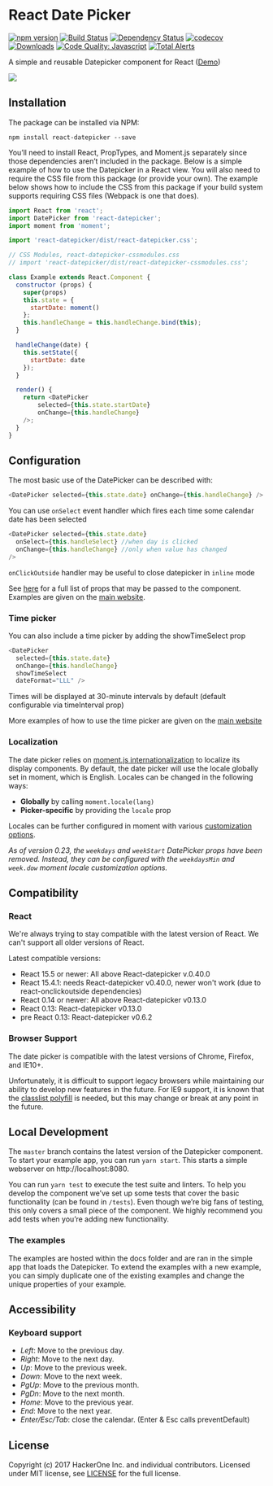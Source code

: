 # React Date Picker

[![npm version](https://badge.fury.io/js/react-datepicker.svg)](https://badge.fury.io/js/react-datepicker)
[![Build Status](https://travis-ci.org/Hacker0x01/react-datepicker.svg?branch=master)](https://travis-ci.org/Hacker0x01/react-datepicker)
[![Dependency Status](https://david-dm.org/Hacker0x01/react-datepicker.svg)](https://david-dm.org/Hacker0x01/react-datepicker)
[![codecov](https://codecov.io/gh/Hacker0x01/react-datepicker/branch/master/graph/badge.svg)](https://codecov.io/gh/Hacker0x01/react-datepicker)
[![Downloads](http://img.shields.io/npm/dm/react-datepicker.svg)](https://npmjs.org/package/react-datepicker)
[![Code Quality: Javascript](https://img.shields.io/lgtm/grade/javascript/g/Hacker0x01/react-datepicker.svg?logo=lgtm&logoWidth=18)](https://lgtm.com/projects/g/Hacker0x01/react-datepicker/context:javascript)
[![Total Alerts](https://img.shields.io/lgtm/alerts/g/Hacker0x01/react-datepicker.svg?logo=lgtm&logoWidth=18)](https://lgtm.com/projects/g/Hacker0x01/react-datepicker/alerts)

A simple and reusable Datepicker component for React ([Demo](https://reactdatepicker.com/))

![](https://cloud.githubusercontent.com/assets/1412392/5339491/c40de124-7ee1-11e4-9f07-9276e2545f27.png)

## Installation

The package can be installed via NPM:

```
npm install react-datepicker --save
```

You’ll need to install React, PropTypes, and Moment.js separately since those dependencies aren’t included in the package. Below is a simple example of how to use the Datepicker in a React view. You will also need to require the CSS file from this package (or provide your own). The example below shows how to include the CSS from this package if your build system supports requiring CSS files (Webpack is one that does).

```js
import React from 'react';
import DatePicker from 'react-datepicker';
import moment from 'moment';

import 'react-datepicker/dist/react-datepicker.css';

// CSS Modules, react-datepicker-cssmodules.css
// import 'react-datepicker/dist/react-datepicker-cssmodules.css';

class Example extends React.Component {
  constructor (props) {
    super(props)
    this.state = {
      startDate: moment()
    };
    this.handleChange = this.handleChange.bind(this);
  }

  handleChange(date) {
    this.setState({
      startDate: date
    });
  }

  render() {
    return <DatePicker
        selected={this.state.startDate}
        onChange={this.handleChange}
    />;
  }
}
```

## Configuration

The most basic use of the DatePicker can be described with:

```js
<DatePicker selected={this.state.date} onChange={this.handleChange} />
```

You can use `onSelect` event handler which fires each time some calendar date has been selected

```js
<DatePicker selected={this.state.date}
  onSelect={this.handleSelect} //when day is clicked
  onChange={this.handleChange} //only when value has changed
/>
```

`onClickOutside` handler may be useful to close datepicker in `inline` mode

See [here](https://github.com/Hacker0x01/react-datepicker/blob/master/docs/datepicker.md) for a full list of props that may be passed to the component. Examples are given on the [main website](https://hacker0x01.github.io/react-datepicker).

### Time picker

You can also include a time picker by adding the showTimeSelect prop

```js
<DatePicker
  selected={this.state.date}
  onChange={this.handleChange}
  showTimeSelect
  dateFormat="LLL" />
```

Times will be displayed at 30-minute intervals by default (default configurable via timeInterval prop)

More examples of how to use the time picker are given on the [main website](https://hacker0x01.github.io/react-datepicker)

### Localization

The date picker relies on [moment.js internationalization](http://momentjs.com/docs/#/i18n/) to localize its display components. By default, the date picker will use the locale globally set in moment, which is English. Locales can be changed in the following ways:

- **Globally** by calling `moment.locale(lang)`
- **Picker-specific** by providing the `locale` prop

Locales can be further configured in moment with various [customization options](http://momentjs.com/docs/#/customization/).

_As of version 0.23, the `weekdays` and `weekStart` DatePicker props have been removed. Instead, they can be configured with the `weekdaysMin` and `week.dow` moment locale customization options._

## Compatibility

### React

We're always trying to stay compatible with the latest version of React. We can't support all older versions of React.

Latest compatible versions:
- React 15.5 or newer: All above React-datepicker v.0.40.0
- React 15.4.1: needs React-datepicker v0.40.0, newer won't work (due to react-onclickoutside dependencies)
- React 0.14 or newer: All above React-datepicker v0.13.0
- React 0.13: React-datepicker v0.13.0
- pre React 0.13: React-datepicker v0.6.2

### Browser Support

The date picker is compatible with the latest versions of Chrome, Firefox, and IE10+.

Unfortunately, it is difficult to support legacy browsers while maintaining our ability to develop new features in the future.  For IE9 support, it is known that the [classlist polyfill](https://www.npmjs.com/package/classlist-polyfill) is needed, but this may change or break at any point in the future.

## Local Development

The `master` branch contains the latest version of the Datepicker component. To start your example app, you can run `yarn start`. This starts a simple webserver on http://localhost:8080.

You can run `yarn test` to execute the test suite and linters. To help you develop the component we’ve set up some tests that cover the basic functionality (can be found in  `/tests`). Even though we’re big fans of testing, this only covers a small piece of the component. We highly recommend you add tests when you’re adding new functionality.

### The examples
The examples are hosted within the docs folder and are ran in the simple app that loads the Datepicker. To extend the examples with a new example, you can simply duplicate one of the existing examples and change the unique properties of your example.

## Accessibility

### Keyboard support

* *Left*: Move to the previous day.
* *Right*: Move to the next day.
* *Up*: Move to the previous week.
* *Down*: Move to the next week.
* *PgUp*: Move to the previous month.
* *PgDn*: Move to the next month.
* *Home*: Move to the previous year.
* *End*: Move to the next year.
* *Enter/Esc/Tab*: close the calendar. (Enter & Esc calls preventDefault)

## License

Copyright (c) 2017 HackerOne Inc. and individual contributors. Licensed under MIT license, see [LICENSE](LICENSE) for the full license.
